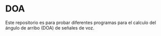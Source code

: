 # DOA
Este repositorio es para probar diferentes programas para el calculo
del ángulo de arribo (DOA) de señales de voz. 

